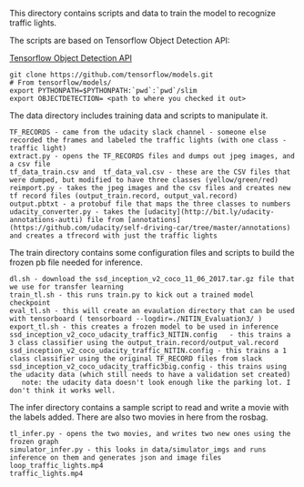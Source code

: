 
This directory contains scripts and data to train the model to recognize traffic lights.

The scripts are based on Tensorflow Object Detection API:

[Tensorflow Object Detection API](https://github.com/tensorflow/models/tree/master/object_detection)

```
git clone https://github.com/tensorflow/models.git
# From tensorflow/models/
export PYTHONPATH=$PYTHONPATH:`pwd`:`pwd`/slim
export OBJECTDETECTION= <path to where you checked it out>
```

The data directory includes training data and scripts to manipulate it.

```
TF_RECORDS - came from the udacity slack channel - someone else recorded the frames and labeled the traffic lights (with one class - traffic light)
extract.py - opens the TF_RECORDS files and dumps out jpeg images, and a csv file
tf_data_train.csv and  tf_data_val.csv - these are the CSV files that were dumped, but modified to have three classes (yellow/green/red)
reimport.py - takes the jpeg images and the csv files and creates new tf record files (output_train.record, output_val.record)
output.pbtxt - a protobuf file that maps the three classes to numbers
udacity_converter.py - takes the [udacity](http://bit.ly/udacity-annotations-autti) file from [annotations](https://github.com/udacity/self-driving-car/tree/master/annotations) and creates a tfrecord with just the traffic lights 
```

The train directory contains some configuration files and scripts to build the frozen pb file needed for inference.

```
dl.sh - download the ssd_inception_v2_coco_11_06_2017.tar.gz file that we use for transfer learning
train_tl.sh - this runs train.py to kick out a trained model checkpoint
eval_tl.sh - this will create an evaulation directory that can be used with tensorboard ( tensorboard --logdir=./NITIN_Evaluation3/ )
export_tl.sh - this creates a frozen model to be used in inference
ssd_inception_v2_coco_udacity_traffic3_NITIN.config   - this trains a 3 class classifier using the output_train.record/output_val.record
ssd_inception_v2_coco_udacity_traffic_NITIN.config - this trains a 1 class classifier using the original TF_RECORD files from slack
ssd_inception_v2_coco_udacity_traffic3big.config - this trains using the udacity data (which still needs to have a validation set created) 
   note: the udacity data doesn't look enough like the parking lot. I don't think it works well.
```

The infer directory contains a sample script to read and write a movie with the labels added. There are also two movies in here from the rosbag.

```
tl_infer.py - opens the two movies, and writes two new ones using the frozen graph
simulator_infer.py - this looks in data/simulator_imgs and runs inference on them and generates json and image files
loop_traffic_lights.mp4
traffic_lights.mp4
```

